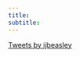 ```yaml
---
title: 
subtitle:
---
```


<a class="twitter-timeline" data-height="800" data-dnt="true" data-theme="light" href="https://twitter.com/ijbeasley?ref_src=twsrc%5Etfw">Tweets by ijbeasley</a> <script async src="https://platform.twitter.com/widgets.js" charset="utf-8"></script>

<br>
<br>
<br>
<br>

<!--<a class="twitter-timeline" data-height="400" href="https://twitter.com/ijbeasley?ref_src=twsrc%5Etfw">Tweets by ijbeasley</a> <script async src="https://platform.twitter.com/widgets.js" charset="utf-8"></script>-->



<!--<blockquote class="twitter-tweet" data-width="600"><p lang="en" dir="ltr">Oh dear <a href="https://t.co/C92y3t5xcd">https://t.co/C92y3t5xcd</a> <a href="https://t.co/Cus4zjTGeH">pic.twitter.com/Cus4zjTGeH</a></p>&mdash; Isobel Beasley (@ijbeasley) <a href="https://twitter.com/ijbeasley/status/1486523063235538949?ref_src=twsrc%5Etfw">January 27, 2022</a></blockquote> <script async src="https://platform.twitter.com/widgets.js" charset="utf-8"> </script> -->